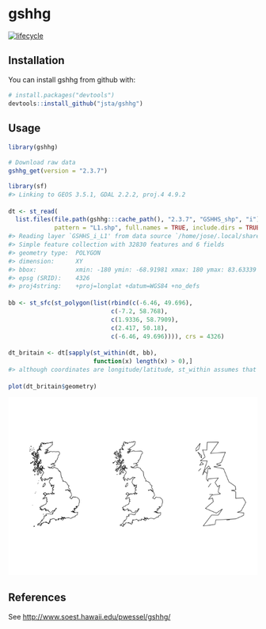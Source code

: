 
<!-- README.md is generated from README.Rmd. Please edit that file -->
gshhg
=====

[![lifecycle](https://img.shields.io/badge/lifecycle-experimental-orange.svg)](https://www.tidyverse.org/lifecycle/#experimental)

Installation
------------

You can install gshhg from github with:

``` r
# install.packages("devtools")
devtools::install_github("jsta/gshhg")
```

Usage
-----

``` r
library(gshhg)
```

``` r
# Download raw data
gshhg_get(version = "2.3.7")
```

``` r
library(sf)
#> Linking to GEOS 3.5.1, GDAL 2.2.2, proj.4 4.9.2

dt <- st_read(
  list.files(file.path(gshhg:::cache_path(), "2.3.7", "GSHHS_shp", "i"), 
             pattern = "L1.shp", full.names = TRUE, include.dirs = TRUE))
#> Reading layer `GSHHS_i_L1' from data source `/home/jose/.local/share/gshhg/2.3.7/GSHHS_shp/i/GSHHS_i_L1.shp' using driver `ESRI Shapefile'
#> Simple feature collection with 32830 features and 6 fields
#> geometry type:  POLYGON
#> dimension:      XY
#> bbox:           xmin: -180 ymin: -68.91981 xmax: 180 ymax: 83.63339
#> epsg (SRID):    4326
#> proj4string:    +proj=longlat +datum=WGS84 +no_defs

bb <- st_sfc(st_polygon(list(rbind(c(-6.46, 49.696), 
                             c(-7.2, 58.768), 
                             c(1.9336, 58.7909), 
                             c(2.417, 50.18), 
                             c(-6.46, 49.696)))), crs = 4326)

dt_britain <- dt[sapply(st_within(dt, bb), 
                        function(x) length(x) > 0),]
#> although coordinates are longitude/latitude, st_within assumes that they are planar

plot(dt_britain$geometry)
```

![](README-unnamed-chunk-4-1.png)

References
----------

See <http://www.soest.hawaii.edu/pwessel/gshhg/>
